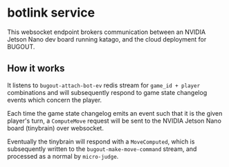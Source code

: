 # botlink service

This websocket endpoint brokers communication between an 
NVIDIA Jetson Nano dev board running katago, and the cloud 
deployment for BUGOUT.

## How it works

It listens to `bugout-attach-bot-ev` redis stream for `game_id + player`
combinations and will subsequently respond to game state changelog events
which concern the player.

Each time the game state changelog emits an event such that it is
the given player's turn, a `ComputeMove` request will be sent to the
NVIDIA Jetson Nano board (tinybrain) over websocket.

Eventually the tinybrain will respond with a `MoveComputed`, which is
subsequently written to the `bugout-make-move-command` stream, and
processed as a normal by `micro-judge`.
